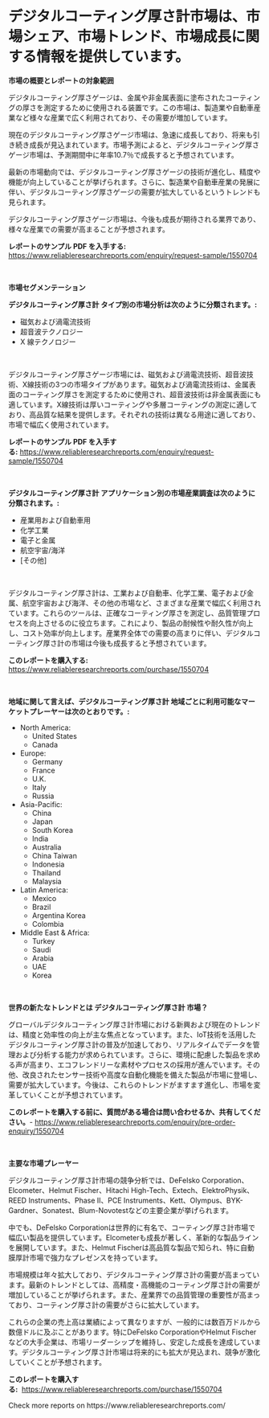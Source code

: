 <p><h1>デジタルコーティング厚さ計市場は、市場シェア、市場トレンド、市場成長に関する情報を提供しています。</h1></p><p><strong>市場の概要とレポートの対象範囲</strong></p>
<p><p>デジタルコーティング厚さゲージは、金属や非金属表面に塗布されたコーティングの厚さを測定するために使用される装置です。この市場は、製造業や自動車産業など様々な産業で広く利用されており、その需要が増加しています。</p><p>現在のデジタルコーティング厚さゲージ市場は、急速に成長しており、将来も引き続き成長が見込まれています。市場予測によると、デジタルコーティング厚さゲージ市場は、予測期間中に年率10.7％で成長すると予想されています。</p><p>最新の市場動向では、デジタルコーティング厚さゲージの技術が進化し、精度や機能が向上していることが挙げられます。さらに、製造業や自動車産業の発展に伴い、デジタルコーティング厚さゲージの需要が拡大しているというトレンドも見られます。</p><p>デジタルコーティング厚さゲージ市場は、今後も成長が期待される業界であり、様々な産業での需要が高まることが予想されます。</p></p>
<p><strong>レポートのサンプル PDF を入手する:</strong> <a href="https://www.reliableresearchreports.com/enquiry/request-sample/1550704">https://www.reliableresearchreports.com/enquiry/request-sample/1550704</a></p>
<p>&nbsp;</p>
<p><strong>市場セグメンテーション</strong></p>
<p><strong>デジタルコーティング厚さ計 タイプ別の市場分析は次のように分類されます。:</strong></p>
<p><ul><li>磁気および渦電流技術</li><li>超音波テクノロジー</li><li>X 線テクノロジー</li></ul></p>
<p>&nbsp;</p>
<p><p>デジタルコーティング厚さゲージ市場には、磁気および渦電流技術、超音波技術、X線技術の3つの市場タイプがあります。磁気および渦電流技術は、金属表面のコーティング厚さを測定するために使用され、超音波技術は非金属表面にも適しています。X線技術は厚いコーティングや多層コーティングの測定に適しており、高品質な結果を提供します。それぞれの技術は異なる用途に適しており、市場で幅広く使用されています。</p></p>
<p><strong>レポートのサンプル PDF を入手する:</strong>&nbsp;<a href="https://www.reliableresearchreports.com/enquiry/request-sample/1550704">https://www.reliableresearchreports.com/enquiry/request-sample/1550704</a></p>
<p>&nbsp;</p>
<p><strong> デジタルコーティング厚さ計 アプリケーション別の市場産業調査は次のように分類されます。:</strong></p>
<p><ul><li>産業用および自動車用</li><li>化学工業</li><li>電子と金属</li><li>航空宇宙/海洋</li><li>[その他]</li></ul></p>
<p>&nbsp;</p>
<p><p>デジタルコーティング厚さ計は、工業および自動車、化学工業、電子および金属、航空宇宙および海洋、その他の市場など、さまざまな産業で幅広く利用されています。これらのツールは、正確なコーティング厚さを測定し、品質管理プロセスを向上させるのに役立ちます。これにより、製品の耐候性や耐久性が向上し、コスト効率が向上します。産業界全体での需要の高まりに伴い、デジタルコーティング厚さ計の市場は今後も成長すると予想されています。</p></p>
<p><strong>このレポートを購入する:</strong>&nbsp; <a href="https://www.reliableresearchreports.com/purchase/1550704">https://www.reliableresearchreports.com/purchase/1550704</a></p>
<p>&nbsp;</p>
<p><strong>地域に関して言えば、デジタルコーティング厚さ計 地域ごとに利用可能なマーケットプレーヤーは次のとおりです。:</strong></p>
<p><ul>
    <li>
        North America:
        <ul>
            <li>United States</li>
            <li>Canada</li>
        </ul>
    </li>
    <li>
        Europe:
        <ul>
            <li>Germany</li>
            <li>France</li>
            <li>U.K.</li>
            <li>Italy</li>
            <li>Russia</li>
        </ul>
    </li>
    <li>
        Asia-Pacific:
        <ul>
            <li>China</li>
            <li>Japan</li>
            <li>South Korea</li>
            <li>India</li>
            <li>Australia</li>
            <li>China Taiwan</li>
            <li>Indonesia</li>
            <li>Thailand</li>
            <li>Malaysia</li>
        </ul>
    </li>
    <li>
        Latin America:
        <ul>
            <li>Mexico</li>
            <li>Brazil</li>
            <li>Argentina Korea</li>
            <li>Colombia</li>
        </ul>
    </li>
    <li>
        Middle East & Africa:
        <ul>
            <li>Turkey</li>
            <li>Saudi</li>
            <li>Arabia</li>
            <li>UAE</li>
            <li>Korea</li>
        </ul>
    </li>
    </ul></p>
<p>&nbsp;</p>
<p><strong>世界の新たなトレンドとは デジタルコーティング厚さ計 市場？</strong></p>
<p><p>グローバルデジタルコーティング厚さ計市場における新興および現在のトレンドは、精度と効率性の向上が主な焦点となっています。また、IoT技術を活用したデジタルコーティング厚さ計の普及が加速しており、リアルタイムでデータを管理および分析する能力が求められています。さらに、環境に配慮した製品を求める声が高まり、エコフレンドリーな素材やプロセスの採用が進んでいます。その他、改良されたセンサー技術や高度な自動化機能を備えた製品が市場に登場し、需要が拡大しています。今後は、これらのトレンドがますます進化し、市場を変革していくことが予想されています。</p></p>
<p><strong>このレポートを購入する前に、質問がある場合は問い合わせるか、共有してください。</strong>- <a href="https://www.reliableresearchreports.com/enquiry/pre-order-enquiry/1550704">https://www.reliableresearchreports.com/enquiry/pre-order-enquiry/1550704</a></p>
<p>&nbsp;</p>
<p><strong>主要な市場プレーヤー</strong></p>
<p><p>デジタルコーティング厚さ計市場の競争分析では、DeFelsko Corporation、Elcometer、Helmut Fischer、Hitachi High-Tech、Extech、ElektroPhysik、REED Instruments、Phase II、PCE Instruments、Kett、Olympus、BYK-Gardner、Sonatest、Blum-Novotestなどの主要企業が挙げられます。 </p><p>中でも、DeFelsko Corporationは世界的に有名で、コーティング厚さ計市場で幅広い製品を提供しています。Elcometerも成長が著しく、革新的な製品ラインを展開しています。また、Helmut Fischerは高品質な製品で知られ、特に自動膜厚計市場で強力なプレゼンスを持っています。</p><p>市場規模は年々拡大しており、デジタルコーティング厚さ計の需要が高まっています。最新のトレンドとしては、高精度・高機能のコーティング厚さ計の需要が増加していることが挙げられます。また、産業界での品質管理の重要性が高まっており、コーティング厚さ計の需要がさらに拡大しています。</p><p>これらの企業の売上高は業績によって異なりますが、一般的には数百万ドルから数億ドルに及ぶことがあります。特にDeFelsko CorporationやHelmut Fischerなどの大手企業は、市場リーダーシップを維持し、安定した成長を達成しています。デジタルコーティング厚さ計市場は将来的にも拡大が見込まれ、競争が激化していくことが予想されます。</p></p>
<p><strong>このレポートを購入する:</strong>&nbsp;&nbsp;<a href="https://www.reliableresearchreports.com/purchase/1550704">https://www.reliableresearchreports.com/purchase/1550704</a></p>
<p>Check more reports on https://www.reliableresearchreports.com/</p>